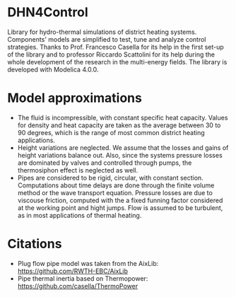 # DHN4Control
Library for hydro-thermal simulations of district heating systems. Components' models are simplified to test, tune and analyze control strategies. Thanks to Prof. Francesco Casella for its help in the first set-up of the library and to professor Riccardo Scattolini for its help during the whole development of the research in the multi-energy fields.
The library is developed with Modelica 4.0.0.

# Model approximations

- The fluid is incompressible, with constant specific heat capacity. Values for density and heat capacity are taken as the average between 30 to 90 degrees, which is the range of most common district heating applications.
- Height variations are neglected. We assume that the losses and gains of height variations balance out. Also, since the systems pressure losses are dominated by valves and controlled through pumps, the thermosiphon effect is neglected as well.
- Pipes are considered to be rigid, circular, with constant section. Computations about time delays are done through the finite volume method or the wave transport equation. Pressure losses are due to viscouse friction, computed with the a fixed funning factor considered at the working point and hight jumps. Flow is assumed to be turbulent, as in most applications of thermal heating.

# Citations
- Plug flow pipe model was taken from the AixLib: https://github.com/RWTH-EBC/AixLib 
- Pipe thermal inertia based on Thermopower: https://github.com/casella/ThermoPower
